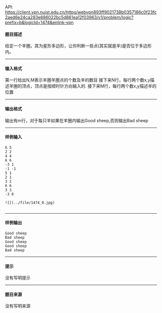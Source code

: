 API: https://client.vpn.nuist.edu.cn/https/webvpn893ff9021738b0357186c0f23fc2aed6e24ca283e886022bc5d861ea12f03963/v1/problem/logic?prefix=b&logicId=1474&enlink-vpn

#### 题目描述

给定一个羊圈，其为星形多边形，让你判断一些点(其实就是羊)是否位于多边形内。

---

#### 输入格式

第一行给出N,M表示羊圈羊圈点的个数及羊的数目 接下来N行，每行两个数x,y描述羊圈的顶点，顶点是按顺时针方向输入的. 接下来M行，每行两个数x,y描述羊的位置

---

#### 输出格式

输出有m行，对于每只羊如果在羊圈内输出Good sheep,否则输出Bad sheep

---

#### 样例输入
```
6 5
2 2
4 4
6 6
-3 1
-1 -1
5 1
2 1
3 2
6 6
3 3
-3 0

![](../file/1474_0.jpg)


```

---

#### 样例输出
```
Good sheep
Bad sheep
Good sheep
Good sheep
Bad sheep

```

---

#### 提示

没有写明提示

---

#### 题目来源

没有写明来源